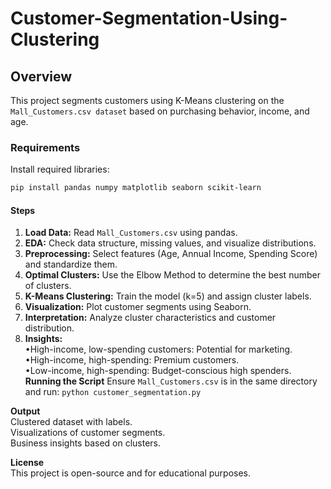 # Customer-Segmentation-Using-Clustering
## Overview
This project segments customers using K-Means clustering on the ```Mall_Customers.csv dataset``` based on purchasing behavior, income, and age.
### Requirements
Install required libraries:
```bash
pip install pandas numpy matplotlib seaborn scikit-learn
```
#### Steps
1. **Load Data:** Read ```Mall_Customers.csv``` using pandas.
2. **EDA:** Check data structure, missing values, and visualize distributions.
3. **Preprocessing:** Select features (Age, Annual Income, Spending Score) and standardize them.
4. **Optimal Clusters:** Use the Elbow Method to determine the best number of clusters.
5. **K-Means Clustering:** Train the model (k=5) and assign cluster labels.
6. **Visualization:** Plot customer segments using Seaborn.
7. **Interpretation:** Analyze cluster characteristics and customer distribution.
8. **Insights:**<br>
•High-income, low-spending customers: Potential for marketing.<br>
•High-income, high-spending: Premium customers.<br>
•Low-income, high-spending: Budget-conscious high spenders.
**Running the Script**
Ensure ```Mall_Customers.csv``` is in the same directory and run:
```python customer_segmentation.py```<br>

**Output**<br>
Clustered dataset with labels.<br>
Visualizations of customer segments.<br>
Business insights based on clusters.<br>

**License**<br>
This project is open-source and for educational purposes.

